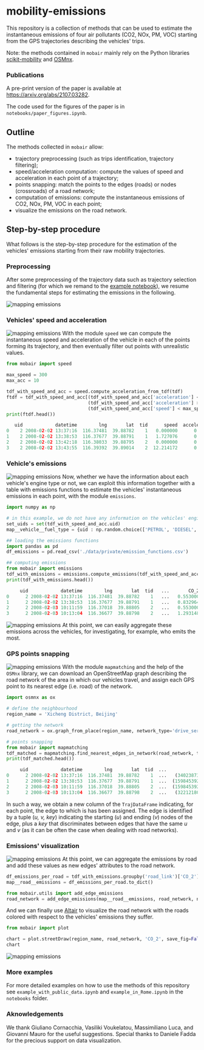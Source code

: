 # mobility-emissions
This repository is a collection of methods that can be used to estimate the instantaneous emissions of four air pollutants (CO2, NOx, PM, VOC) starting from the GPS trajectories describing the vehicles' trips.

Note: the methods contained in ```mobair``` mainly rely on the Python libraries [scikit-mobility](https://github.com/scikit-mobility/scikit-mobility) and [OSMnx](https://github.com/gboeing/osmnx).


### Publications
A pre-print version of the paper is available at https://arxiv.org/abs/2107.03282.

The code used for the figures of the paper is in `notebooks/paper_figures.ipynb`.

## Outline
The methods collected in `mobair` allow:
* trajectory preprocessing (such as trips identification, trajectory filtering);
* speed/acceleration computation: compute the values of speed and acceleration in each point of a trajectory;
* points snapping: match the points to the edges (roads) or nodes (crossroads) of a road network;
* computation of emissions: compute the instantaneous emissions of CO2, NOx, PM, VOC in each point;
* visualize the emissions on the road network.


## Step-by-step procedure
What follows is the step-by-step procedure for the estimation of the vehicles' emissions starting from their raw mobility trajectories.
### Preprocessing
After some preprocessing of the trajectory data such as trajectory selection and filtering (for which we remand to the [example notebook](https://github.com/matteoboh/mobility_emissions/blob/5003f0bc4c9bc404f3e6915aa0f576eda37d7048/notebooks/example_with_public_data.ipynb)), we resume the fundamental steps for estimating the emissions in the following.

![mapping emissions](notebooks/framework_1-2.png)

### Vehicles' speed and acceleration
![mapping emissions](notebooks/framework_3.png)
With the module `speed` we can compute the instantaneous speed and acceleration of the vehicle in each of the points forming its trajectory, and then eventually filter out points with unrealistic values.
```python
from mobair import speed

max_speed = 300
max_acc = 10

tdf_with_speed_and_acc = speed.compute_acceleration_from_tdf(tdf)
ftdf = tdf_with_speed_and_acc[(tdf_with_speed_and_acc['acceleration'] < max_acc) &
                              (tdf_with_speed_and_acc['acceleration'] > -max_acc) &
                              (tdf_with_speed_and_acc['speed'] < max_speed)]
print(ftdf.head())
```
```python
   uid            datetime        lng       lat  tid      speed  acceleration
0    2 2008-02-02 13:37:16  116.37481  39.88782    1   0.000000      0.000000
1    2 2008-02-02 13:38:53  116.37677  39.88791    1   1.727076      0.017805
2    2 2008-02-02 13:42:18  116.38033  39.88795    2   0.000000      0.000000
3    2 2008-02-02 13:43:55  116.39392  39.89014    2  12.214172      0.125919
```

### Vehicle's emissions
![mapping emissions](notebooks/framework_4.png)
Now, whether we have the information about each vehicle's engine type or not, we can exploit this information together with a table with emissions functions to estimate the vehicles' instantaneous emissions in each point, with the module `emissions`.
```python
import numpy as np

# in this example, we do not have any information on the vehicles' engines, so we set 5% of the vehicles to be LPG vehicles, 20% to be diesel vehicles, and the rest petrol.
set_uids = set(tdf_with_speed_and_acc.uid)
map__vehicle__fuel_type = {uid : np.random.choice(['PETROL', 'DIESEL', 'LPG'], 1, p=[0.75, 0.2, 0.05]).item() for uid in set_uids}

## loading the emissions functions
import pandas as pd
df_emissions = pd.read_csv('./data/private/emission_functions.csv')

## computing emissions
from mobair import emissions
tdf_with_emissions = emissions.compute_emissions(tdf_with_speed_and_acc, df_emissions, map__vehicle__fuel_type)
print(tdf_with_emissions.head())
```
```python
     uid            datetime        lng       lat  tid   ...       CO_2      NO_x   ...
0      2 2008-02-02 13:37:16  116.37481  39.88782    1   ...   0.553000  0.000619   ...
1      2 2008-02-02 13:38:53  116.37677  39.88791    1   ...   0.832964  0.000743   ...
2      2 2008-02-03 10:11:59  116.37018  39.88805    2   ...   0.553000  0.000619   ...
3      2 2008-02-03 10:13:04  116.36677  39.88798    2   ...   1.293148  0.000924   ...
```

![mapping emissions](notebooks/framework_5.png)
At this point, we can easily aggregate these emissions across the vehicles, for investigating, for example, who emits the most.


### GPS points snapping
![mapping emissions](notebooks/framework_6.png)
With the module `mapmatching` and the help of the `OSMnx` library, we can download an OpenStreetMap graph describing the road network of the area in which our vehicles travel, and assign each GPS point to its nearest edge (i.e. road) of the network.
```python
import osmnx as ox

# define the neighbourhood
region_name = 'Xicheng District, Beijing'

# getting the network
road_network = ox.graph_from_place(region_name, network_type='drive_service')

# points snapping
from mobair import mapmatching
tdf_matched = mapmatching.find_nearest_edges_in_network(road_network, tdf_with_emissions, return_tdf_with_new_col=True)
print(tdf_matched.head())
```
```python
     uid            datetime        lng       lat  tid  ...                    road_link  
0      2 2008-02-02 13:37:16  116.37481  39.88782    1  ...   (340238739, 1598453917, 0)
1      2 2008-02-02 13:38:53  116.37677  39.88791    1  ...  (1598453921, 1599483533, 0)
2      2 2008-02-03 10:11:59  116.37018  39.88805    2  ...  (1598453922, 1598453929, 0)
3      2 2008-02-03 10:13:04  116.36677  39.88798    2  ...   (322121800, 1598453923, 0)
```
In such a way, we obtain a new column of the `TrajDataFrame` indicating, for each point, the edge to which is has been assigned. The edge is identified by a tuple (*u, v, key*) indicating the starting (*u*) and ending (*v*) nodes of the edge, plus a *key* that discriminates between edges that have the same *u* and *v* (as it can be often the case when dealing with road networks).

### Emissions' visualization
![mapping emissions](notebooks/framework_7.png)
At this point, we can aggregate the emissions by road and add these values as new edges' attributes to the road network.
```python
df_emissions_per_road = tdf_with_emissions.groupby('road_link')['CO_2'].sum()
map__road__emissions = df_emissions_per_road.to_dict()

from mobair.utils import add_edge_emissions
road_network = add_edge_emissions(map__road__emissions, road_network, name_of_pollutant='CO_2')
```
And we can finally use [Altair](https://altair-viz.github.io/) to visualize the road network with the roads colored with respect to the vehicles' emissions they suffer.
```python
from mobair import plot

chart = plot.streetDraw(region_name, road_network, 'CO_2', save_fig=False)
chart
```
![mapping emissions](notebooks/beijing_emissions.png)

### More examples
For more detailed examples on how to use the methods of this repository see `example_with_public_data.ipynb` and `example_in_Rome.ipynb` in the `notebooks` folder. 


### Aknowledgements
We thank Giuliano Cornacchia, Vasiliki Voukelatou, Massimiliano Luca, and Giovanni Mauro for the useful suggestions. 
Special thanks to Daniele Fadda for the precious support on data visualization.
